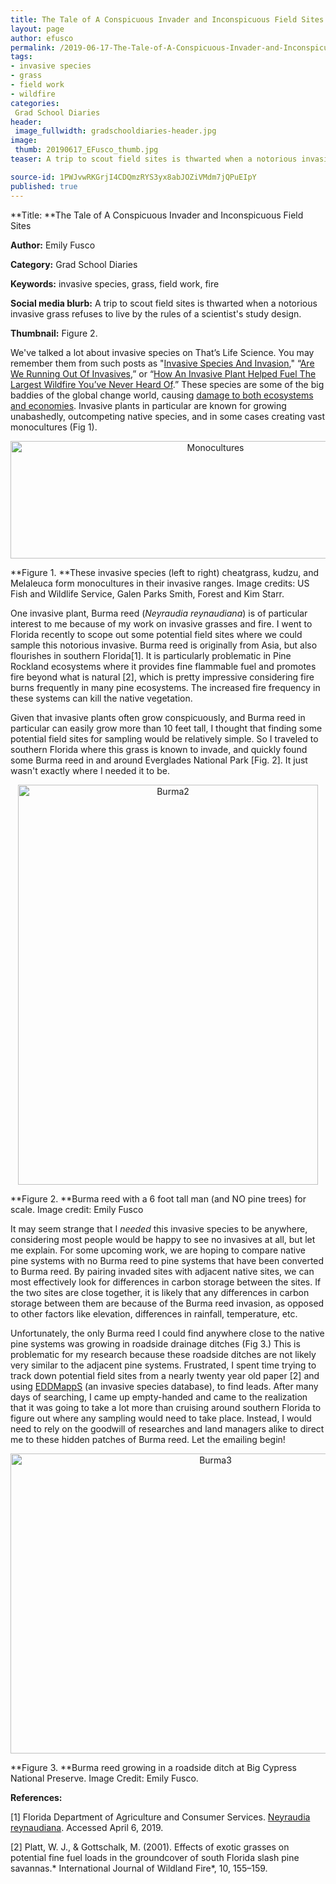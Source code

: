 ```yaml
---
title: The Tale of A Conspicuous Invader and Inconspicuous Field Sites
layout: page
author: efusco
permalink: /2019-06-17-The-Tale-of-A-Conspicuous-Invader-and-Inconspicuous-Field-Sites-EFusco/
tags:
- invasive species
- grass
- field work
- wildfire
categories:
 Grad School Diaries
header:
 image_fullwidth: gradschooldiaries-header.jpg
image:
 thumb: 20190617_EFusco_thumb.jpg
teaser: A trip to scout field sites is thwarted when a notorious invasive grass refuses to live by the rules of a scientist’s study design.

source-id: 1PWJvwRKGrjI4CDQmzRYS3yx8abJOZiVMdm7jQPuEIpY
published: true
---
```

**Title: **The Tale of A Conspicuous Invader and Inconspicuous Field Sites

**Author:** Emily Fusco

**Category:** Grad School Diaries

**Keywords:** invasive species, grass, field work, fire

**Social media blurb:** A trip to scout field sites is thwarted when a notorious invasive grass refuses to live by the rules of a scientist's study design.

**Thumbnail:** Figure 2.

We've talked a lot about invasive species on That’s Life Science. You may remember them from such posts as "[Invasive Species And Invasion](http://thatslifesci.com.s3-website-us-east-1.amazonaws.com/2016-10-03-Invasive-Species-and-Invasion-Part-1-LHancock/)," “[Are We Running Out Of Invasives](http://thatslifesci.com.s3-website-us-east-1.amazonaws.com/2017-09-07-Are-we-running-out-of-invasives-HBroadley/),” or “[How An Invasive Plant Helped Fuel The Largest Wildfire You’ve Never Heard Of](http://thatslifesci.com.s3-website-us-east-1.amazonaws.com/2018-10-01-how-an-invasive-plant-helped-fuel-the-largest-wildfire-youve-never-heard-of-efusco/).” These species are some of the big baddies of the global change world, causing [damage to both ecosystems and economies](https://portals.iucn.org/library/sites/library/files/documents/2010-054.pdf). Invasive plants in particular are known for growing unabashedly, outcompeting native species, and in some cases creating vast monocultures (Fig 1). 

<center><a data-flickr-embed="true"  href="https://www.flickr.com/photos/139839751@N06/32720540487/in/dateposted-friend/" title="Monocultures"><img src="https://live.staticflickr.com/65535/32720540487_7b980a5ceb_z.jpg" width="640" height="188" alt="Monocultures"></a><script async src="//embedr.flickr.com/assets/client-code.js" charset="utf-8"></script></center>

**Figure 1. **These invasive species (left to right) cheatgrass, kudzu, and Melaleuca form monocultures in their invasive ranges. Image credits: US Fish and Wildlife Service, Galen Parks Smith, Forest and Kim Starr.

One invasive plant, Burma reed (*Neyraudia reynaudiana*) is of particular interest to me because of my work on invasive grasses and fire. I went to Florida recently to scope out some potential field sites where we could sample this notorious invasive. Burma reed is originally from Asia, but also flourishes in southern Florida[1]. It is particularly problematic in Pine Rockland ecosystems where it provides fine flammable fuel and promotes fire beyond what is natural [2], which is pretty impressive considering fire burns frequently in many pine ecosystems. The increased fire frequency in these systems can kill the native vegetation.

Given that invasive plants often grow conspicuously, and Burma reed in particular can easily grow more than 10 feet tall, I thought that finding some potential field sites for sampling would be relatively simple. So I traveled to southern Florida where this grass is known to invade, and quickly found some Burma reed in and around Everglades National Park [Fig. 2].  It just wasn't exactly where I needed it to be. 

<center><a data-flickr-embed="true"  href="https://www.flickr.com/photos/139839751@N06/46939157694/in/dateposted-friend/" title="Burma2"><img src="https://live.staticflickr.com/65535/46939157694_c99e35dc60_z.jpg" width="480" height="640" alt="Burma2"></a><script async src="//embedr.flickr.com/assets/client-code.js" charset="utf-8"></script></center>

**Figure 2. **Burma reed with a 6 foot tall man (and NO pine trees) for scale. Image credit: Emily Fusco

It may seem strange that I *needed* this invasive species to be anywhere, considering most people would be happy to see no invasives at all, but let me explain. For some upcoming work, we are hoping to compare native pine systems with no Burma reed to pine systems that have been converted to Burma reed. By pairing invaded sites with adjacent native sites, we can most effectively look for differences in carbon storage between the sites. If the two sites are close together, it is likely that any differences in carbon storage between them are because of the Burma reed invasion, as opposed to other factors like elevation, differences in rainfall, temperature, etc. 

Unfortunately, the only Burma reed I could find anywhere close to the native pine systems was growing in roadside drainage ditches (Fig 3.) This is problematic for my research because these roadside ditches are not likely very similar to the adjacent pine systems. Frustrated, I spent time trying to track down potential field sites from a nearly twenty year old paper [2] and using [EDDMappS](https://www.eddmaps.org/) (an invasive species database), to find leads. After many days of searching, I came up empty-handed and came to the realization that it was going to take a lot more than cruising around southern Florida to figure out where any sampling would need to take place. Instead, I would need to rely on the goodwill of researches and land managers alike to direct me to these hidden patches of Burma reed. Let the emailing begin!

<center><a data-flickr-embed="true"  href="https://www.flickr.com/photos/139839751@N06/47663270231/in/dateposted-friend/" title="Burma3"><img src="https://live.staticflickr.com/65535/47663270231_ec0267838a_z.jpg" width="640" height="480" alt="Burma3"></a><script async src="//embedr.flickr.com/assets/client-code.js" charset="utf-8"></script></center>

**Figure 3. **Burma reed growing in a roadside ditch at Big Cypress National Preserve. Image Credit: Emily Fusco. 

**References:**

[1] Florida Department of Agriculture and Consumer Services. [Neyraudia reynaudiana](https://www.freshfromflorida.com/Divisions-Offices/Plant-Industry/Bureaus-and-Services/Bureau-of-Entomology-Nematology-Plant-Pathology/Botany/Noxious-Weeds/Neyraudia-reynaudiana). Accessed April 6, 2019.

[2] Platt, W. J., & Gottschalk, M. (2001). Effects of exotic grasses on potential fine fuel loads in the groundcover of south Florida slash pine savannas.* International Journal of Wildland Fire*, 10, 155–159.

